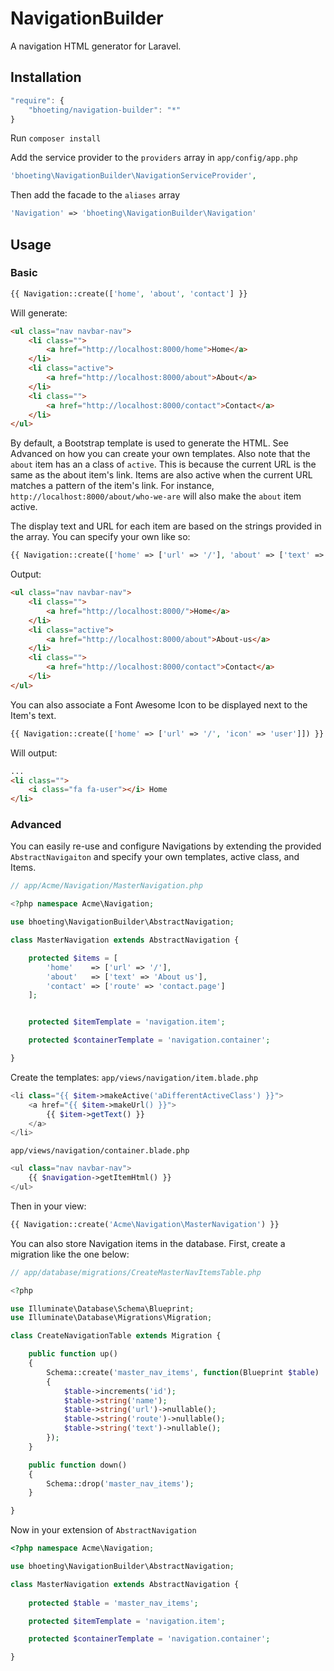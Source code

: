 NavigationBuilder
=================

A navigation HTML generator for Laravel.

## Installation

```js
"require": {
	"bhoeting/navigation-builder": "*"
}
```

Run `composer install`

Add the service provider to the `providers` array in `app/config/app.php`
```php
'bhoeting\NavigationBuilder\NavigationServiceProvider',
```
Then add the facade to the `aliases` array
```php
'Navigation' => 'bhoeting\NavigationBuilder\Navigation'
```
## Usage
### Basic
```php
{{ Navigation::create(['home', 'about', 'contact'] }}
```
Will generate:
```html
<ul class="nav navbar-nav">
	<li class="">
		<a href="http://localhost:8000/home">Home</a>
	</li>
	<li class="active">
		<a href="http://localhost:8000/about">About</a>
	</li>
	<li class="">
		<a href="http://localhost:8000/contact">Contact</a>
	</li>
</ul>
```
By default, a Bootstrap template is used to generate the HTML.  See Advanced on how you can create your own templates.
Also note that the `about` item has an a class of `active`.  This is because the current URL is the same as the about item's link.
Items are also active when the current URL matches a pattern of the item's link.  For instance, `http://localhost:8000/about/who-we-are` will also make the `about` item active.

The display text and URL for each item are based on the strings provided in the array.  You can specify your own like so:

```php
{{ Navigation::create(['home' => ['url' => '/'], 'about' => ['text' => 'about-us'], 'contact' => ['route' => 'contact.us']]) }}
```
Output:
```html
<ul class="nav navbar-nav">
	<li class="">
		<a href="http://localhost:8000/">Home</a>
	</li>
	<li class="active">
		<a href="http://localhost:8000/about">About-us</a>
	</li>
	<li class="">
		<a href="http://localhost:8000/contact">Contact</a>
	</li>
</ul>
```

You can also associate a Font Awesome Icon to be displayed next to the Item's text.
```php
{{ Navigation::create(['home' => ['url' => '/', 'icon' => 'user']]) }}
```
Will output:
```html
...
<li class="">
	<i class="fa fa-user"></i> Home
</li>
```

### Advanced
You can easily re-use and configure Navigations by extending the provided `AbstractNavigaiton` and specify your own templates, active class, and Items.
```php
// app/Acme/Navigation/MasterNavigation.php

<?php namespace Acme\Navigation;

use bhoeting\NavigationBuilder\AbstractNavigation;

class MasterNavigation extends AbstractNavigation {

	protected $items = [
		'home'    => ['url' => '/'],
		'about'   => ['text' => 'About us'],
		'contact' => ['route' => 'contact.page']
	];


	protected $itemTemplate = 'navigation.item';

	protected $containerTemplate = 'navigation.container';

}
```
Create the templates:
`app/views/navigation/item.blade.php`
```php
<li class="{{ $item->makeActive('aDifferentActiveClass') }}">
	<a href="{{ $item->makeUrl() }}">
		{{ $item->getText() }}
	</a>
</li>
```
`app/views/navigation/container.blade.php`
```php
<ul class="nav navbar-nav">
	{{ $navigation->getItemHtml() }}
</ul>
```
Then in your view:


```php
{{ Navigation::create('Acme\Navigation\MasterNavigation') }}
```
You can also store Navigation items in the database.  First, create a migration like the one below:
```php
// app/database/migrations/CreateMasterNavItemsTable.php

<?php

use Illuminate\Database\Schema\Blueprint;
use Illuminate\Database\Migrations\Migration;

class CreateNavigationTable extends Migration {

	public function up()
	{
		Schema::create('master_nav_items', function(Blueprint $table)
		{
			$table->increments('id');
			$table->string('name');
			$table->string('url')->nullable();
			$table->string('route')->nullable();
			$table->string('text')->nullable();
		});
	}

	public function down()
	{
		Schema::drop('master_nav_items');
	}

}
```
Now in your extension of `AbstractNavigation`
```php
<?php namespace Acme\Navigation;

use bhoeting\NavigationBuilder\AbstractNavigation;

class MasterNavigation extends AbstractNavigation {
	
	protected $table = 'master_nav_items';

	protected $itemTemplate = 'navigation.item';

	protected $containerTemplate = 'navigation.container';

}
```
